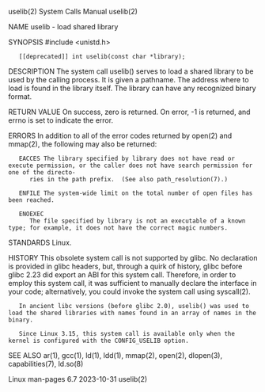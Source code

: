 uselib(2)							      System Calls Manual							     uselib(2)

NAME
       uselib - load shared library

SYNOPSIS
       #include <unistd.h>

       [[deprecated]] int uselib(const char *library);

DESCRIPTION
       The  system  call  uselib()  serves  to load a shared library to be used by the calling process.	 It is given a pathname.  The address where to load is
       found in the library itself.  The library can have any recognized binary format.

RETURN VALUE
       On success, zero is returned.  On error, -1 is returned, and errno is set to indicate the error.

ERRORS
       In addition to all of the error codes returned by open(2) and mmap(2), the following may also be returned:

       EACCES The library specified by library does not have read or execute permission, or the caller does not have search permission for one of the directo‐
	      ries in the path prefix.	(See also path_resolution(7).)

       ENFILE The system-wide limit on the total number of open files has been reached.

       ENOEXEC
	      The file specified by library is not an executable of a known type; for example, it does not have the correct magic numbers.

STANDARDS
       Linux.

HISTORY
       This obsolete system call is not supported by glibc.  No declaration is provided in glibc headers, but, through a quirk of history, glibc before	 glibc
       2.23  did  export  an ABI for this system call.	Therefore, in order to employ this system call, it was sufficient to manually declare the interface in
       your code; alternatively, you could invoke the system call using syscall(2).

       In ancient libc versions (before glibc 2.0), uselib() was used to load the shared libraries with names found in an array of names in the binary.

       Since Linux 3.15, this system call is available only when the kernel is configured with the CONFIG_USELIB option.

SEE ALSO
       ar(1), gcc(1), ld(1), ldd(1), mmap(2), open(2), dlopen(3), capabilities(7), ld.so(8)

Linux man-pages 6.7							  2023-10-31								     uselib(2)
